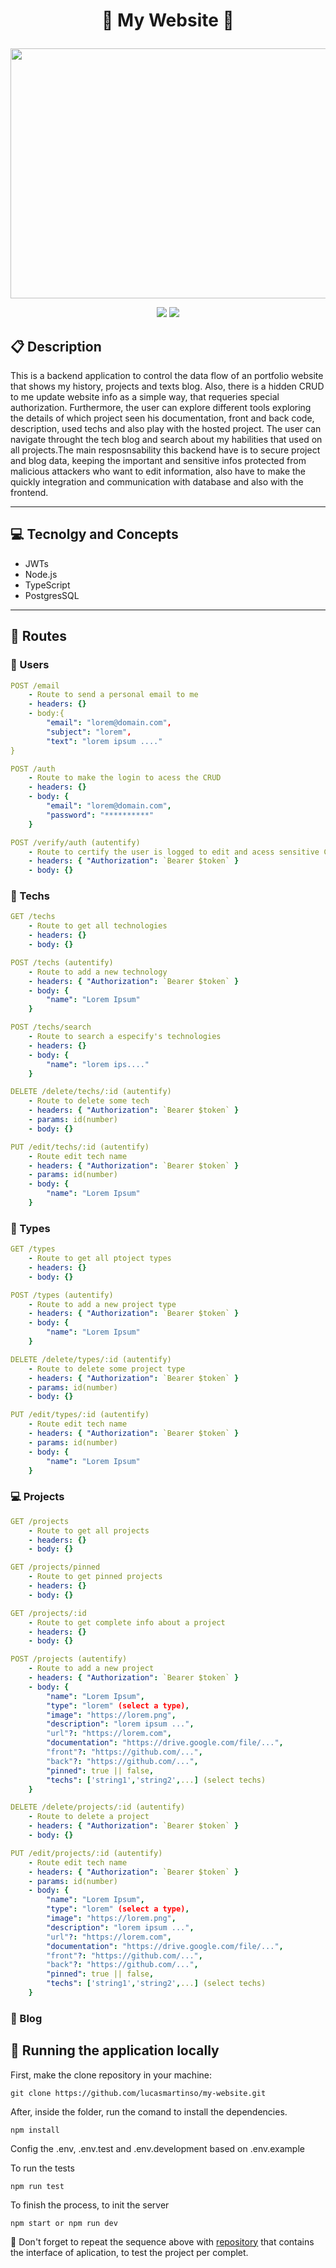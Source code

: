 # <p align = "center">📖 My Website 📖</p>

<p align="center">
   <img src="https://cdn.dribbble.com/users/5720644/screenshots/13912339/media/cfc570f6891e4aef4ae3c5282a767847.gif" width="600" height="400" object-fit="cover"/>
</p>

<p align = "center">
   <img src="https://img.shields.io/badge/author-lucasmartinso-4dae71?style=flat-square" />
   <img src="https://img.shields.io/github/languages/count/lucasmartinso/my-website?color=4dae71&style=flat-square" />
</p>


##  :clipboard: Description

This is a backend application to control the data flow of an portfolio website that shows my history, projects and texts blog. Also, there is a hidden CRUD to me update website info as a simple way, that requeries special authorization. Furthermore, the user can explore different tools exploring the details of which project seen his documentation, front and back code, description, used techs and also play with the hosted project. The user can navigate throught the tech blog and search about my habilities that used on all projects.The main resposnsability this backend have is to secure project and blog data, keeping the important and sensitive infos protected from malicious attackers who want to edit information, also have to make the quickly integration and communication with database and also with the frontend. 
***

## :computer:	 Tecnolgy and Concepts 

- JWTs
- Node.js
- TypeScript
- PostgresSQL

***

## :rocket: Routes

### 👥 Users 

```yml
POST /email
    - Route to send a personal email to me
    - headers: {}
    - body:{
        "email": "lorem@domain.com",
        "subject": "lorem",
        "text": "lorem ipsum ...."
}
```
    
```yml 
POST /auth
    - Route to make the login to acess the CRUD
    - headers: {}
    - body: {
        "email": "lorem@domain.com",
        "password": "**********"
    }
```

```yml 
POST /verify/auth (autentify)
    - Route to certify the user is logged to edit and acess sensitive CRUD info 
    - headers: { "Authorization": `Bearer $token` }
    - body: {}
```

### 🔬​ Techs  

```yml 
GET /techs
    - Route to get all technologies
    - headers: {}
    - body: {}
```

```yml 
POST /techs (autentify)
    - Route to add a new technology 
    - headers: { "Authorization": `Bearer $token` }
    - body: {
        "name": "Lorem Ipsum"
    }
```

```yml 
POST /techs/search
    - Route to search a especify's technologies
    - headers: {}
    - body: {
        "name": "lorem ips...."
    }
```

```yml 
DELETE /delete/techs/:id (autentify)
    - Route to delete some tech
    - headers: { "Authorization": `Bearer $token` }
    - params: id(number)
    - body: {}
```

```yml 
PUT /edit/techs/:id (autentify)
    - Route edit tech name
    - headers: { "Authorization": `Bearer $token` }
    - params: id(number)
    - body: {
        "name": "Lorem Ipsum"
    }
```


### 📑 Types  

```yml 
GET /types
    - Route to get all ptoject types
    - headers: {}
    - body: {}
```

```yml 
POST /types (autentify)
    - Route to add a new project type 
    - headers: { "Authorization": `Bearer $token` }
    - body: {
        "name": "Lorem Ipsum"
    }
```

```yml 
DELETE /delete/types/:id (autentify)
    - Route to delete some project type
    - headers: { "Authorization": `Bearer $token` }
    - params: id(number)
    - body: {}
```

```yml 
PUT /edit/types/:id (autentify)
    - Route edit tech name
    - headers: { "Authorization": `Bearer $token` }
    - params: id(number)
    - body: {
        "name": "Lorem Ipsum"
    }
```

### 💻 Projects  

```yml 
GET /projects
    - Route to get all projects
    - headers: {}
    - body: {}
```

```yml 
GET /projects/pinned
    - Route to get pinned projects
    - headers: {}
    - body: {}
```

```yml 
GET /projects/:id 
    - Route to get complete info about a project
    - headers: {}
    - body: {}
```

```yml 
POST /projects (autentify)
    - Route to add a new project 
    - headers: { "Authorization": `Bearer $token` }
    - body: {
        "name": "Lorem Ipsum",
        "type": "lorem" (select a type),
        "image": "https://lorem.png",
        "description": "lorem ipsum ...",
        "url"?: "https://lorem.com",
        "documentation": "https://drive.google.com/file/...",
        "front"?: "https://github.com/...",
        "back"?: "https://github.com/...",
        "pinned": true || false,
        "techs": ['string1','string2',...] (select techs)
    }
```

```yml 
DELETE /delete/projects/:id (autentify)
    - Route to delete a project
    - headers: { "Authorization": `Bearer $token` }
    - body: {}
```

```yml 
PUT /edit/projects/:id (autentify)
    - Route edit tech name
    - headers: { "Authorization": `Bearer $token` }
    - params: id(number)
    - body: {
        "name": "Lorem Ipsum",
        "type": "lorem" (select a type),
        "image": "https://lorem.png",
        "description": "lorem ipsum ...",
        "url"?: "https://lorem.com",
        "documentation": "https://drive.google.com/file/...",
        "front"?: "https://github.com/...",
        "back"?: "https://github.com/...",
        "pinned": true || false,
        "techs": ['string1','string2',...] (select techs)
    }
```

### 💬 Blog   

## 🏁 Running the application locally

First, make the clone repository in your machine:

```
git clone https://github.com/lucasmartinso/my-website.git
```

After, inside the folder, run the comand to install the dependencies.

```
npm install
```
Config the .env, .env.test and .env.development based on .env.example

To run the tests 
```
npm run test
```

To finish the process, to init the server
```
npm start or npm run dev
```

:stop_sign: Don't forget to repeat the sequence above with [repository](https://github.com/lucasmartinso/my-website-front) that contains the interface of aplication, to test the project per complet.
